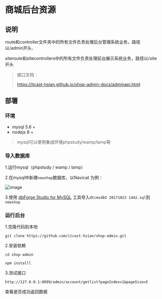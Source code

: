 # 商城后台资源



## 说明

route和controller文件夹中的所有文件负责处理后台管理系统业务，路径以/admin开头、

siteroute和sitecontrollers中的所有文件负责处理前台展示系统业务，路径以/site开头

> 接口文档：
>
> https://itcast-hsian.github.io/shop-admin-docs/adminapi.html



## 部署



### 环境

- mysql 5.6 +
- nodejs 8 +

> mysql可以使用集成环境phpstudy/wamp/lamp等



### 导入数据库

1.运行mysql（phpstudy / wamp / lamp）

2.在mysql中新建`newshop`数据库，以Navicat 为例：

 ![image](https://github.com/itcast-hsian/shop-admin/tree/master/screenshots/database.png)

3.使用 [dbForge Studio for MySQL](https://www.devart.com/dbforge/mysql/studio/download.html) 工具导入`dtcmsdb5 20171023 1442.sql`到`newshop`



### 运行后台

1.克隆代码到本地

```
git clone https://github.com/itcast-hsian/shop-admin.git
```

2.安装依赖

```
cd shop-admin
```

```
npm installl
```

3.测试接口

```
http://127.0.0.1:8899/admin/account/getlist?pageIndex=1&pageSize=5
```

查看是否成功返回数据



